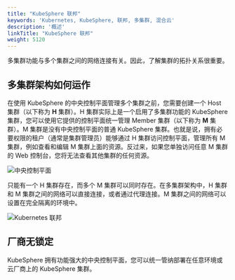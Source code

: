 ```yaml
---
title: "KubeSphere 联邦"
keywords: 'Kubernetes, KubeSphere, 联邦, 多集群, 混合云'
description: '概述'
linkTitle: "KubeSphere 联邦"
weight: 5120
---
```


多集群功能与多个集群之间的网络连接有关。因此，了解集群的拓扑关系很重要。

## 多集群架构如何运作

在使用 KubeSphere 的中央控制平面管理多个集群之前，您需要创建一个 Host 集群（以下称为 **H** 集群）。H 集群实际上是一个启用了多集群功能的 KubeSphere 集群，您可以使用它提供的控制平面统一管理 Member 集群（以下称为 **M** 集群）。M 集群是没有中央控制平面的普通 KubeSphere 集群。也就是说，拥有必要权限的租户（通常是集群管理员）能够通过 H 集群访问控制平面，管理所有 M 集群，例如查看和编辑 M 集群上面的资源。反过来，如果您单独访问任意 M 集群的 Web 控制台，您将无法查看其他集群的任何资源。

![中央控制平面](/images/docs/zh-cn/multicluster-management/introduction/kubesphere-federation/central-control-plane.png)

只能有一个 H 集群存在，而多个 M 集群可以同时存在。在多集群架构中，H 集群和 M 集群之间的网络可以直接连接，或者通过代理连接。M 集群之间的网络可以设置在完全隔离的环境中。

![Kubernetes 联邦](/images/docs/zh-cn/multicluster-management/introduction/kubesphere-federation/kubesphere-federation.png)

## 厂商无锁定

KubeSphere 拥有功能强大的中央控制平面，您可以统一管纳部署在任意环境或云厂商上的 KubeSphere 集群。